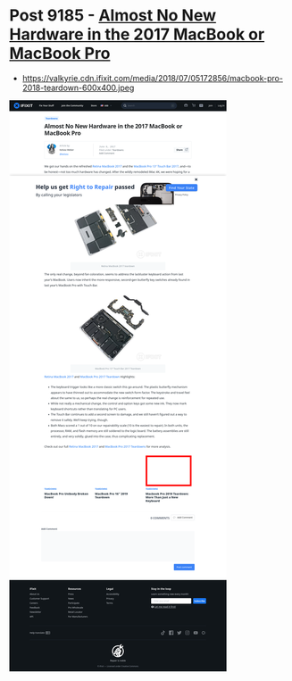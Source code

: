 # Post 9185 - [Almost No New Hardware in the 2017 MacBook or MacBook Pro](https://www.ifixit.com/News/9185/2017-apple-laptop)

- https://valkyrie.cdn.ifixit.com/media/2018/07/05172856/macbook-pro-2018-teardown-600x400.jpeg

![screencap](screenshots/378c4dcc-c676-48fc-b5df-9f55e5d1717d.png)
